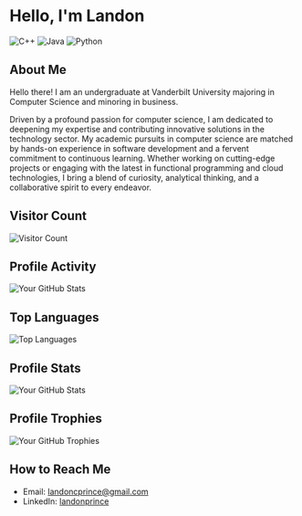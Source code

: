 # Hello, I'm Landon
![C++](https://img.shields.io/badge/-C++-black?style=flat-square&logo=c%2b%2b) ![Java](https://img.shields.io/badge/-Java-black?style=flat-square&logo=java) ![Python](https://img.shields.io/badge/-Python-black?style=flat-square&logo=python)

## About Me
Hello there! I am an undergraduate at Vanderbilt University majoring in Computer Science and minoring in business.

Driven by a profound passion for computer science, I am dedicated to deepening my expertise and contributing innovative solutions in the technology sector. My academic pursuits in computer science are matched by hands-on experience in software development and a fervent commitment to continuous learning. Whether working on cutting-edge projects or engaging with the latest in functional programming and cloud technologies, I bring a blend of curiosity, analytical thinking, and a collaborative spirit to every endeavor.

## Visitor Count
![Visitor Count](https://profile-counter.glitch.me/landonprince/count.svg)

## Profile Activity
![Your GitHub Stats](https://github-profile-summary-cards.vercel.app/api/cards/profile-details?username=landonprince&theme=dark)

## Top Languages
![Top Languages](https://github-readme-stats.vercel.app/api/top-langs/?username=landonprince&layout=compact&bg_color=111111&title_color=ffffff&text_color=ffffff)

## Profile Stats
![Your GitHub Stats](https://github-readme-stats.vercel.app/api?username=landonprince&show_icons=true&theme=dark)

## Profile Trophies
![Your GitHub Trophies](https://github-profile-trophy.vercel.app/?username=landonprince&theme=darkhub)


## How to Reach Me
- Email: landoncprince@gmail.com
- LinkedIn: [landonprince](https://www.linkedin.com/in/landon-prince-4bb945256/)
